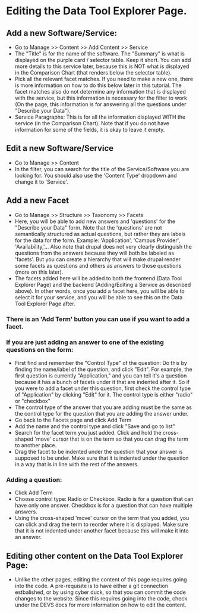 # Editing the Data Tool Explorer Page.

## Add a new Software/Service:
- Go to Manage >> Content >> Add Content >> Service
- The "Title" is for the name of the software.  The "Summary" is what is displayed on the purple card / selector table.  Keep it short.  You can add more details to this
service later, because this is NOT what is displayed in the Comparison Chart (that renders below the selector table).  
- Pick all the relevant facet matches.  If you need to make a new one, there is more information on how to do this below later in this tutorial.  The facet matches also do not determine any information that is displayed with the service, but this information is necessary for the filter to work (On the page, this information is for answering all the questions under "Describe your Data").
- Service Paragraphs: This is for all the information displayed WITH the service (in the Comparison Chart).  Note that if you do not have information for some of the fields, it is okay to leave it empty.  

## Edit a new Software/Service
- Go to Manage >> Content
- In the filter, you can search for the title of the Service/Software you are looking for.  You should also use the 'Content Type' dropdown and change it to 'Service'. 

## Add a new Facet
- Go to Manage >> Structure >> Taxonomy >> Facets
- Here, you will be able to add new answers and 'questions' for the "Describe your Data" form.  Note that the 'questions' are not semantically structured as actual questions, but rather they are labels for the data for the form. Example: 'Application', 'Campus Provider', 'Availability,'... Also note that drupal does not very clearly distinguish the questions from the answers because they will both be labeled as 'facets'.  But you can create a hierarchy that will make drupal render some facets as questions and others as answers to those questions (more on this later).  
- The facets added here will be added to both the frontend (Data Tool Explorer Page) and the backend (Adding/Editing a Service as described above).  In other words, once you add a facet here, you will be able to select it for your service, and you will be able to see this on the Data Tool Explorer Page after.  

### There is an 'Add Term' button you can use if you want to add a facet.

### If you are just adding an answer to one of the existing questions on the form:
 - First find and remember the "Control Type" of the question: Do this by finding the name/label of the question, and click "Edit".  For example, the first question is currently "Application," and you can tell it's a question because it has a bunch of facets under it that are indented after it.  So if you were to add a facet under this question, first check the control type of "Application" by clicking "Edit" for it.    The control type is either "radio" or "checkbox"
 - The control type of the answer that you are adding must be the same as the control type for the question that you are adding the answer under.
 - Go back to the Facets page and click Add Term
 - Add the name and the control type and click "Save and go to list"
 - Search for the facet term you just added.  Click and hold the cross-shaped 'move' cursor that is on the term so that you can drag the term to another place.
 - Drag the facet to be indented under the question that your answer is supposed to be under.  Make sure that it is indented under the question in a way that is in line with the rest of the answers.  

 ### Adding a question:
 - Click Add Term
 - Choose control type: Radio or Checkbox.  Radio is for a question that can have only one answer.  Checkbox is for a question that can have multiple answers.
 - Using the cross-shaped 'move' cursor on the term that you added, you can click and drag the term to reorder where it is displayed.  Make sure that it is not indented under another facet because this will make it into an answer.  

 ## Editing other content on the Data Tool Explorer Page:
 - Unlike the other pages, editing the content of this page requires going into the code.  A pre-requisite is to have either a git connection estbalished, or by using cyber duck, so that you can commit the code changes to the website.  Since this requires going into the code, check under the DEVS docs for more information on how to edit the content.  

